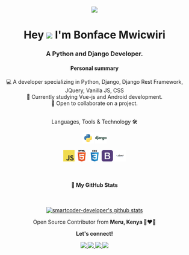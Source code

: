 <div align="center">
<br>

[//]: # (    )
[//]: # (### Hi, I'm Bonface Mwicwiri)

<div id="header" align="center">
  <img src="https://media.giphy.com/media/M9gbBd9nbDrOTu1Mqx/giphy.gif" width="100"/>
</div>

[//]: # (<div id="badges">)

[//]: # (  <a href="https://www.linkedin.com/in/bonface-mwicwiri-0813a6153/">)

[//]: # (    <img src="https://img.shields.io/badge/LinkedIn-blue?style=for-the-badge&logo=linkedin&logoColor=white" alt="LinkedIn Badge"/>)

[//]: # (  </a>)

[//]: # ()
[//]: # ([//]: # &#40;  <a href="your-youtube-URL">&#41;)
[//]: # ()
[//]: # ([//]: # &#40;    <img src="https://img.shields.io/badge/YouTube-red?style=for-the-badge&logo=youtube&logoColor=white" alt="Youtube Badge"/>&#41;)
[//]: # ()
[//]: # ([//]: # &#40;  </a>&#41;)
[//]: # ([//]: # &#40;  <a href="https://twitter.com/bonfacemwicwir2">&#41;)
[//]: # ()
[//]: # ([//]: # &#40;    <img src="https://img.shields.io/badge/Twitter-blue?style=for-the-badge&logo=twitter&logoColor=white" alt="Twitter Badge"/>&#41;)
[//]: # ()
[//]: # ([//]: # &#40;  </a>&#41;)
[//]: # (</div>)

<h1>
  Hey 
  <img src="https://media.giphy.com/media/hvRJCLFzcasrR4ia7z/giphy.gif" width="30px"/>
I'm Bonface Mwicwiri
</h1>

### A Python and Django Developer.

#### Personal summary
💻 A developer specializing in Python, Django, Django Rest Framework, JQuery, Vanilla JS, CSS
<br>
📗 Currently studying Vue-js and Android development.
<br>
🙋‍ Open to collaborate on a project.
<br>
<br>

[//]: # ()
[//]: # (#### Some of the Projects Done:)

[//]: # (🎁 Ecommerce: [Odcen - online store]&#40;https://www.odcen.com/&#41;)

[//]: # (<br>)

[//]: # (💲 Forex informational site: [FinancahHub forex site]&#40;https://financialhubfx.com/&#41;)

[//]: # (<br>)

[//]: # (📰 Blog / Shop: [Banana Imperium]&#40;http://bananaimperium.com/&#41;)


<div align="center">
<p align="center">Languages, Tools & Technology 🛠</p>
<code><img width=30px src="https://raw.githubusercontent.com/github/explore/80688e429a7d4ef2fca1e82350fe8e3517d3494d/topics/python/python.png"></code>
<code><img width=30px src="https://raw.githubusercontent.com/github/explore/80688e429a7d4ef2fca1e82350fe8e3517d3494d/topics/django/django.png"></code>

[//]: # (<code><img width=30px src="https://raw.githubusercontent.com/github/explore/80688e429a7d4ef2fca1e82350fe8e3517d3494d/topics/react/react.png"></code>)
<code><img width=30px src="https://raw.githubusercontent.com/github/explore/80688e429a7d4ef2fca1e82350fe8e3517d3494d/topics/javascript/javascript.png"></code>
<code><img width=30px src="https://raw.githubusercontent.com/github/explore/80688e429a7d4ef2fca1e82350fe8e3517d3494d/topics/html/html.png"></code>
<code><img width=30px src="https://raw.githubusercontent.com/github/explore/80688e429a7d4ef2fca1e82350fe8e3517d3494d/topics/css/css.png"></code>
<code><img width=30px src="https://raw.githubusercontent.com/github/explore/80688e429a7d4ef2fca1e82350fe8e3517d3494d/topics/bootstrap/bootstrap.png"></code>
<code><img width=30px src="https://raw.githubusercontent.com/github/explore/80688e429a7d4ef2fca1e82350fe8e3517d3494d/topics/jquery/jquery.png"></code>

[//]: # (<code><img width=90px src="https://img.shields.io/badge/Adobe%20XD-FF61F6?style=for-the-badge&logo=Adobe%20XD&logoColor=white" /></code>)


</div>

<br>

#### 📝 My GitHub Stats
<br>

[![smartcoder-developer's github stats](https://github-readme-stats.vercel.app/api?username=smartcoder-developer&theme=gotham)](https://github.com/smartcoder-developer/github-readme-stats)


Open Source Contributor from <b>Meru, Kenya<b> 💚❤🖤
    
<p align="center">Let's connect!</p>
<a href="https://twitter.com/bonfacemwicwir2">
    <img src="https://img.shields.io/badge/Twitter-1DA1F2?style=for-the-badge&logo=twitter&logoColor=white" />
</a>

<a href="#">
    <img src="https://img.shields.io/badge/Instagram-E4405F?style=for-the-badge&logo=instagram&logoColor=white" />
</a>

<a href="https://www.linkedin.com/in/bonface-mwicwiri-0813a6153/">
    <img src="https://img.shields.io/badge/linkedin-%230077B5.svg?&style=for-the-badge&logo=linkedin&logoColor=white" />
</a>


<a href="#">
    <img src="https://img.shields.io/badge/Facebook-1877F2?style=for-the-badge&logo=facebook&logoColor=white" />
</a>

</div>

